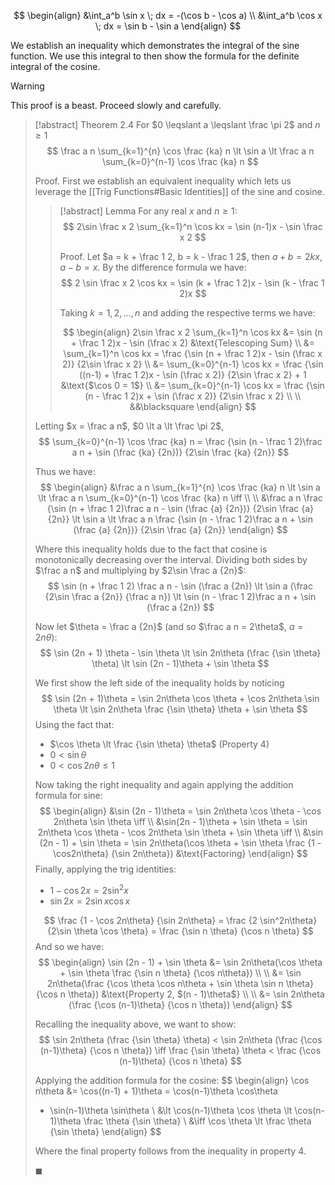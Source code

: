 $$
\begin{align}
&\int_a^b \sin x \; dx = -(\cos b - \cos a) \\
&\int_a^b \cos x \; dx = \sin b - \sin a
\end{align}
$$

We establish an inequality which demonstrates the integral of the sine function. We use this integral to then show the formula for the definite integral of the cosine.

> [!warning]
> This proof is a beast. Proceed slowly and carefully.

> [!abstract] Theorem 2.4
> For $0 \leqslant a \leqslant \frac \pi 2$ and $n \geqslant 1$
> $$
> \frac a n \sum_{k=1}^{n} \cos \frac {ka} n \lt
> \sin a \lt
> \frac a n \sum_{k=0}^{n-1} \cos \frac {ka} n
> $$
>
> Proof.
> First we establish an equivalent inequality which lets us leverage the [[Trig Functions#Basic Identities]] of the sine and cosine.
>
>> [!abstract] Lemma
>> For any real $x$ and $n \geqslant 1$:
>> $$
>> 2\sin \frac x 2 \sum_{k=1}^n \cos kx = \sin (n-1)x - \sin \frac x 2
>> $$
>>
>> Proof.
>> Let $a = k + \frac 1 2, b = k - \frac 1 2$, then $a + b = 2kx, a - b = x$. By the difference formula we have:
>> $$
>> 2 \sin \frac x 2 \cos kx = \sin (k + \frac 1 2)x - \sin (k - \frac 1 2)x
>> $$
>>
>> Taking $k = 1, 2, \dots, n$ and adding the respective terms we have:
>>
>> $$
>> \begin{align}
>> 2\sin \frac x 2 \sum_{k=1}^n \cos kx &= \sin (n + \frac 1 2)x - \sin (\frac x 2) &\text{Telescoping Sum} \\
>> &= \sum_{k=1}^n \cos kx = \frac {\sin (n + \frac 1 2)x - \sin (\frac x 2)} {2\sin \frac x 2} \\
>> &= \sum_{k=0}^{n-1} \cos kx = \frac {\sin ((n-1) + \frac 1 2)x - \sin (\frac x 2)} {2\sin \frac x 2} + 1 &\text{$\cos 0 = 1$} \\
>> &= \sum_{k=0}^{n-1} \cos kx = \frac {\sin (n - \frac 1 2)x + \sin (\frac x 2)} {2\sin \frac x 2} \\ \\
>> &&\blacksquare
>> \end{align}
>> $$
>
> Letting $x = \frac a n$, $0 \lt a \lt \frac \pi 2$,
> $$
> \sum_{k=0}^{n-1} \cos \frac {ka} n = \frac {\sin (n - \frac 1 2)\frac a n + \sin (\frac {ka} {2n})} {2\sin \frac {ka} {2n}}
> $$
>
> Thus we have:
> $$
> \begin{align}
> &\frac a n \sum_{k=1}^{n} \cos \frac {ka} n \lt
> \sin a \lt
> \frac a n \sum_{k=0}^{n-1} \cos \frac {ka} n  \iff \\ \\
> &\frac a n \frac {\sin (n + \frac 1 2)\frac a n - \sin (\frac {a} {2n})} {2\sin \frac {a} {2n}} \lt
> \sin a \lt
> \frac a n \frac {\sin (n - \frac 1 2)\frac a n + \sin (\frac {a} {2n})} {2\sin \frac {a} {2n}}
> \end{align}
> $$
>
> Where this inequality holds due to the fact that cosine is monotonically decreasing over the interval. Dividing both sides by $\frac a n$ and multiplying by $2\sin \frac a {2n}$:
> $$
> \sin (n + \frac 1 2) \frac a n - \sin (\frac a {2n}) \lt
> \sin a (\frac {2\sin \frac a {2n}} {\frac a n}) \lt
> \sin (n - \frac 1 2)\frac a n + \sin (\frac a {2n})
> $$
>
> Now let $\theta = \frac a {2n}$ (and so $\frac a n = 2\theta$, $a = 2n \theta$):
> $$
> \sin (2n + 1) \theta - \sin \theta \lt
> \sin 2n\theta (\frac {\sin \theta} \theta) \lt
> \sin (2n - 1)\theta + \sin \theta
> $$
>
> We first show the left side of the inequality holds by noticing
> $$
> \sin (2n + 1)\theta = \sin 2n\theta \cos \theta + \cos 2n\theta \sin \theta \lt \sin 2n\theta \frac {\sin \theta} \theta + \sin \theta
> $$
> Using the fact that:
> - $\cos \theta \lt \frac {\sin \theta} \theta$ (Property 4)
> - $0 < \sin \theta$
> - $0 \lt \cos 2n\theta \leqslant 1$
>
> Now taking the right inequality and again applying the addition formula for sine:
> $$
> \begin{align}
> &\sin (2n - 1)\theta = \sin 2n\theta \cos \theta - \cos 2n\theta \sin \theta \iff \\
> &\sin(2n - 1)\theta + \sin \theta = \sin 2n\theta \cos \theta - \cos 2n\theta \sin \theta + \sin \theta \iff \\
> &\sin (2n - 1) + \sin \theta = \sin 2n\theta(\cos \theta + \sin \theta \frac {1 - \cos2n\theta} {\sin 2n\theta}) &\text{Factoring}
> \end{align}
> $$
> Finally, applying the trig identities:
> - $1 -\cos 2x = 2\sin^2 x$
> - $\sin 2x = 2\sin x \cos x$
>
> $$
> \frac {1 - \cos 2n\theta} {\sin 2n\theta} = \frac {2 \sin^2n\theta} {2\sin \theta \cos \theta} = \frac {\sin n \theta} {\cos n \theta}
> $$
> And so we have:
> $$
> \begin{align}
> \sin (2n - 1) + \sin \theta &= \sin 2n\theta(\cos \theta + \sin \theta \frac {\sin n \theta} {\cos n\theta}) \\ \\
> &= \sin 2n\theta(\frac {\cos \theta \cos n\theta + \sin \theta \sin n \theta} {\cos n \theta}) &\text{Property 2, $(n - 1)\theta$} \\ \\
> &= \sin 2n\theta (\frac {\cos (n-1)\theta} {\cos n \theta})
> \end{align}
> $$
>
> Recalling the inequality above, we want to show:
> $$
> \sin 2n\theta (\frac {\sin \theta} \theta) < \sin 2n\theta (\frac {\cos (n-1)\theta} {\cos n \theta}) \iff \frac {\sin \theta} \theta < \frac {\cos (n-1)\theta} {\cos n \theta}
> $$
>
> Applying the addition formula for the cosine:
> $$
> \begin{align}
> \cos n\theta &= \cos((n-1) + 1)\theta = \cos(n-1)\theta \cos\theta
> - \sin(n-1)\theta \sin\theta  \\
> &\lt \cos(n-1)\theta \cos \theta \lt
> \cos(n-1)\theta \frac \theta {\sin \theta} \\
> &\iff \cos \theta \lt \frac \theta {\sin \theta}
> \end{align}
> $$
>
> Where the final property follows from the inequality in property 4.
>
> $\blacksquare$